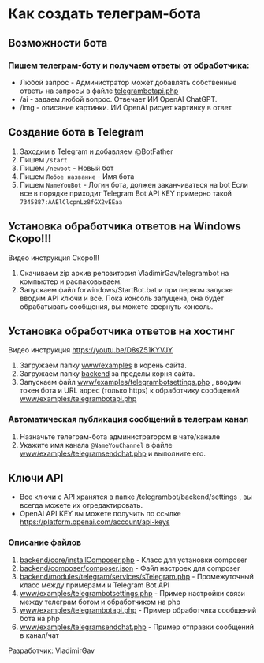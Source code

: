 # Как создать телеграм-бота

## Возможности бота
### Пишем телеграм-боту и получаем ответы от обработчика:
- Любой запрос - Администратор может добавлять собственные ответы на запросы в файле [telegrambotapi.php](www/examples/telegrambotapi.php)
- /ai - задаем любой вопрос. Отвечает ИИ OpenAI ChatGPT.
- /img - описание картинки. ИИ OpenAI рисует картинку в ответ.

## Создание бота в Telegram
1. Заходим в Telegram и добавляем @BotFather
2. Пишем `/start`
3. Пишем `/newbot` - Новый бот
4. Пишем `Любое название` - Имя бота
5. Пишем `NameYouBot` - Логин бота, должен заканчиваться на bot
Если все в порядке приходит Telegram Bot API KEY примерно такой `7345887:AAElClcpnLz8fGX2vEEaa`

## Установка обработчика ответов на Windows Скоро!!!
Видео инструкция Скоро!!!
1. Скачиваем zip архив репозитория VladimirGav/telegrambot на компьютер и распаковываем.
2. Запускаем файл forwindows/StartBot.bat и при первом запуске вводим API ключи и все.
Пока консоль запущена, она будет обрабатывать сообщения, вы можете свернуть консоль.

## Установка обработчика ответов на хостинг
Видео инструкция https://youtu.be/D8sZ51KYVJY
1. Загружаем папку [www/examples](www/examples) в корень сайта.
2. Загружаем папку [backend](backend) за пределы корня сайта.
3. Запускаем файл  [www/examples/telegrambotsettings.php](www/examples/telegrambotsettings.php) , вводим токен бота и URL адрес (только https) к обработчику сообщений [www/examples/telegrambotapi.php](www/examples/telegrambotapi.php)

### Автоматическая публикация сообщений в телеграм канал
1. Назначьте телеграм-бота администратором в чате/канале
2. Укажите имя канала `@NameYouChannel` в файле [www/examples/telegramsendchat.php](www/examples/telegramsendchat.php) и выполните его.

## Ключи API
- Все ключи с API хранятся в папке /telegrambot/backend/settings , вы всегда можете их отредактировать.
- OpenAI API KEY вы можете получить по ссылке https://platform.openai.com/account/api-keys

### Описание файлов
1. [backend/core/installComposer.php](backend/core/installComposer.php) - Класс для установки composer
2. [backend/composer/composer.json](backend/composer/composer.json) - Файл настроек для composer
3. [backend/modules/telegram/services/sTelegram.php](backend/modules/telegram/services/sTelegram.php) - Промежуточный класс между примерами и Telegram Bot API
4. [www/examples/telegrambotsettings.php](www/examples/telegrambotsettings.php) - Пример настройки связи между телеграм ботом и обработчиком на php
5. [www/examples/telegrambotapi.php](www/examples/telegrambotapi.php) - Пример обработчика сообщений бота на php
6. [www/examples/telegramsendchat.php](www/examples/telegramsendchat.php) - Пример отправки сообщений в канал/чат

Разработчик: VladimirGav